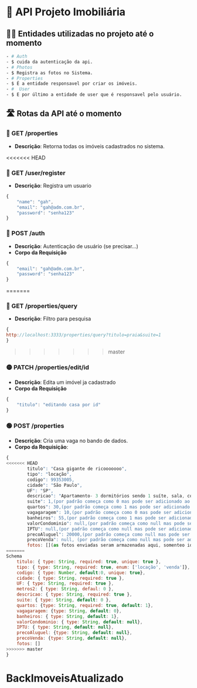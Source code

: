 # 🚀 API Projeto Imobiliária  

## 👨‍💻 Entidades utilizadas no projeto até o momento
```bash
- # Auth
- $ cuida da autenticação da api.
- # Photos
- $ Registra as fotos no Sistema.
- # Properties
- $ É a entidade responsavel por criar os imóveis.
- #  User
- $ E por último a entidade de user que é responsavel pelo usuário.
```

## 🛣️ Rotas da API até o momento

### 🔵 GET /properties
- **Descrição**: Retorna todas os imóveis cadastrados no sistema.

<<<<<<< HEAD
### 🔵 GET /user/register
- **Descrição**: Registra um usuario
```javascript 
{
	"name": "gah",
	"email": "gah@adm.com.br",
	"password": "senha123"
}
```

### 🔵 POST /auth
- **Descrição**: Autenticação de usuário (se precisar...)
- **Corpo da Requisição**
```javascript 
{
	"email": "gah@adm.com.br",
	"password": "senha123"
}
```
=======
### 🔵 GET /properties/query
- **Descrição**: Filtro para pesquisa
```javascript 
{
http://localhost:3333/properties/query?titulo=praia&suite=1 
}
```

>>>>>>> master

### 🟡 PATCH /properties/edit/id
- **Descrição**: Edita um imóvel ja cadastrado
- **Corpo da Requisição**
```javascript 
{
	"titulo": "editando casa por id"
}
```


### 🟢 POST /properties
- **Descrição**: Cria uma vaga no bando de dados.
- **Corpo da Requisição**:
```javascript
{
<<<<<<< HEAD
		titulo": "Casa gigante de ricooooooo",
		tipo": "locação",
		codigo": 99353005,
		cidade": "São Paulo",
		UF": "SP",
		descricao": "Apartamento- 3 dormitórios sendo 1 suíte, sala, cozinha, banheiro, área de serviço, churrasqueira, sacada e garagem",
		suite": 1,(por padrão começa como 0 mas pode ser adicionado ao criar o imobel, o tipo é number)
		quartos": 30,(por padrão começa como 1 mas pode ser adicionado ao criar o imobel, o tipo é number)
		vagagaragem": 10,(por padrão começa como 0 mas pode ser adicionado ao criar o imobel, o tipo é number)
		banheiros": 55,(por padrão começa como 1 mas pode ser adicionado ao criar o imobel, o tipo é number)
		valorCondominio": null,(por padrão começa como null mas pode ser adicionado ao criar o imobel, o tipo é number)
		IPTU": null,(por padrão começa como null mas pode ser adicionado ao criar o imobel, o tipo é number)
		precoAluguel": 20000,(por padrão começa como null mas pode ser adicionado ao criar o imobel, o tipo é number)
		precoVenda": null, (por padrão começa como null mas pode ser adicionado ao criar o imobel, o tipo é number)
		fotos: [](as fotos enviadas seram armazenadas aqui, somenteo id delas)
=======
Schema
    titulo: { type: String, required: true, unique: true },
    tipo: { type: String, required: true, enum: ['locação', 'venda']},
    codigo: { type: Number, default:0, unique: true},
    cidade: { type: String, required: true },
    UF: { type: String, required: true },
    metros2: { type: String, defaul: 0 },
    descricao: { type: String, required: true },
    suite: { type: String, default: 0 },
    quartos: {type: String, required: true, default: 1},
    vagagaragem: {type: String, default: 0},
    banheiros: { type: String, default: 1},
    valorCondominio: { type: String, default: null},
    IPTU: { type: String, default: null},
    precoAluguel: {type: String, default: null},
    precoVenda: {type: String, default: null},
    fotos: []
>>>>>>> master
}
```


# BackImoveisAtualizado
